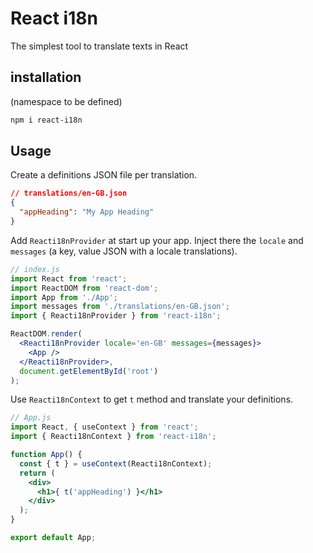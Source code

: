 # React i18n

The simplest tool to translate texts in React

## installation

(namespace to be defined)

```bash
npm i react-i18n
```

## Usage

Create a definitions JSON file per translation.

```json
// translations/en-GB.json
{
  "appHeading": "My App Heading"
}
```

Add `Reacti18nProvider` at start up your app. Inject there the `locale` and `messages` (a key, value JSON with a locale translations).

```jsx
// index.js
import React from 'react';
import ReactDOM from 'react-dom';
import App from './App';
import messages from './translations/en-GB.json';
import { Reacti18nProvider } from 'react-i18n';

ReactDOM.render(
  <Reacti18nProvider locale='en-GB' messages={messages}>
    <App />
  </Reacti18nProvider>,
  document.getElementById('root')
);
```

Use `Reacti18nContext` to get `t` method and translate your definitions.

```jsx
// App.js
import React, { useContext } from 'react';
import { Reacti18nContext } from 'react-i18n';

function App() {
  const { t } = useContext(Reacti18nContext);
  return (
    <div>
      <h1>{ t('appHeading') }</h1>
    </div>
  );
}

export default App;
```
